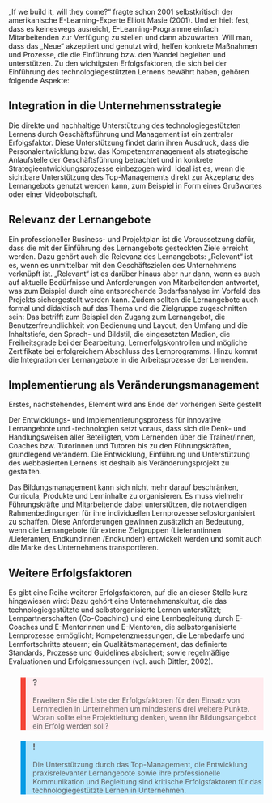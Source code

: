 <!-- filename: 08_Die_Erfolgsfaktoren.md -->
<!-- title: Die Erfolgsfaktoren -->

„If we build it, will they come?“ fragte schon 2001 selbstkritisch der amerikanische E-Learning-Experte Elliott Masie (2001). Und er hielt fest, dass es keineswegs ausreicht, E-Learning-Programme einfach Mitarbeitenden zur Verfügung zu stellen und dann abzuwarten. Will man, dass das „Neue“ akzeptiert und genutzt wird, helfen konkrete Maßnahmen und Prozesse, die die Einführung bzw. den Wandel begleiten und unterstützen. Zu den wichtigsten Erfolgsfaktoren, die sich bei der Einführung des technologiegestützten Lernens bewährt haben, gehören folgende Aspekte:

## Integration in die Unternehmensstrategie

Die direkte und nachhaltige Unterstützung des technologiegestützten Lernens durch Geschäftsführung und Management ist ein zentraler Erfolgsfaktor. Diese Unterstützung findet darin ihren Ausdruck, dass die Personalentwicklung bzw. das Kompetenzmanagement als strategische Anlaufstelle der Geschäftsführung betrachtet und in konkrete Strategieentwicklungsprozesse einbezogen wird. Ideal ist es, wenn die sichtbare Unterstützung des Top-Managements direkt zur Akzeptanz des Lernangebots genutzt werden kann, zum Beispiel in Form eines Grußwortes oder einer Videobotschaft.

## Relevanz der Lernangebote

Ein professioneller Business- und Projektplan ist die Voraussetzung dafür, dass die mit der Einführung des Lernangebots gesteckten Ziele erreicht werden. Dazu gehört auch die Relevanz des Lernangebots: „Relevant“ ist es, wenn es unmittelbar mit den Geschäftszielen des Unternehmens verknüpft ist. „Relevant“ ist es darüber hinaus aber nur dann, wenn es auch auf aktuelle Bedürfnisse und Anforderungen von Mitarbeitenden antwortet, was zum Beispiel durch eine entsprechende Bedarfsanalyse im Vorfeld des Projekts sichergestellt werden kann. Zudem sollten die Lernangebote auch formal und didaktisch auf das Thema und die Zielgruppe zugeschnitten sein: Das betrifft zum Beispiel den Zugang zum Lernangebot, die Benutzerfreundlichkeit von Bedienung und Layout, den Umfang und die Inhaltstiefe, den Sprach- und Bildstil, die eingesetzten Medien, die Freiheitsgrade bei der Bearbeitung, Lernerfolgskontrollen und mögliche Zertifikate bei erfolgreichem Abschluss des Lernprogramms. Hinzu kommt die Integration der Lernangebote in die Arbeitsprozesse der Lernenden.

## Implementierung als Veränderungsmanagement

Erstes, nachstehendes, Element wird ans Ende der vorherigen Seite gestellt

Der Entwicklungs- und Implementierungsprozess für innovative Lernangebote und -technologien setzt voraus, dass sich die Denk- und Handlungsweisen aller Beteiligten, vom Lernenden über die Trainer/innen, Coaches bzw. Tutorinnen und Tutoren bis zu den Führungskräften, grundlegend verändern. Die Entwicklung, Einführung und Unterstützung des webbasierten Lernens ist deshalb als Veränderungsprojekt zu gestalten.

Das Bildungsmanagement kann sich nicht mehr darauf beschränken, Curricula, Produkte und Lerninhalte zu organisieren. Es muss vielmehr Führungskräfte und Mitarbeitende dabei unterstützen, die notwendigen Rahmenbedingungen für ihre individuellen Lernprozesse selbstorganisiert zu schaffen. Diese Anforderungen gewinnen zusätzlich an Bedeutung, wenn die Lernangebote für externe Zielgruppen (Lieferantinnen /Lieferanten, Endkundinnen /Endkunden) entwickelt werden und somit auch die Marke des Unternehmens transportieren.

## Weitere Erfolgsfaktoren

Es gibt eine Reihe weiterer Erfolgsfaktoren, auf die an dieser Stelle kurz hingewiesen wird: Dazu gehört eine Unternehmenskultur, die das technologiegestützte und selbstorganisierte Lernen unterstützt; Lernpartnerschaften (Co-Coaching) und eine Lernbegleitung durch E-Coaches und E-Mentorinnen und E-Mentoren, die selbstorganisierte Lernprozesse ermöglicht; Kompetenzmessungen, die Lernbedarfe und Lernfortschritte steuern; ein Qualitätsmanagement, das definierte Standards, Prozesse und Guidelines absichert; sowie regelmäßige Evaluationen und Erfolgsmessungen (vgl. auch Dittler, 2002).

<blockquote style="background: #FFEBEE; border-left: 10px solid #F44336">

### ?

Erweitern Sie die Liste der Erfolgsfaktoren für den Einsatz von Lernmedien in Unternehmen um mindestens drei weitere Punkte. Woran sollte eine Projektleitung denken, wenn ihr Bildungsangebot ein Erfolg werden soll?

</blockquote>

<blockquote style="background: #B3E5FC; border-left: 10px solid #039BE5">

### !

Die Unterstützung durch das Top-Management, die Entwicklung praxisrelevanter Lernangebote sowie ihre professionelle Kommunikation und Begleitung sind kritische Erfolgsfaktoren für das technologiegestützte Lernen in Unternehmen.

</blockquote>

